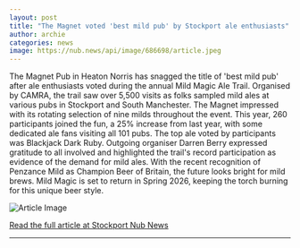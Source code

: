 ```yaml
---
layout: post
title: "The Magnet voted 'best mild pub' by Stockport ale enthusiasts"
author: archie
categories: news
image: https://nub.news/api/image/686698/article.jpeg
---
```

The Magnet Pub in Heaton Norris has snagged the title of 'best mild pub' after ale enthusiasts voted during the annual Mild Magic Ale Trail. Organised by CAMRA, the trail saw over 5,500 visits as folks sampled mild ales at various pubs in Stockport and South Manchester. The Magnet impressed with its rotating selection of nine milds throughout the event. This year, 260 participants joined the fun, a 25% increase from last year, with some dedicated ale fans visiting all 101 pubs. The top ale voted by participants was Blackjack Dark Ruby. Outgoing organiser Darren Berry expressed gratitude to all involved and highlighted the trail's record participation as evidence of the demand for mild ales. With the recent recognition of Penzance Mild as Champion Beer of Britain, the future looks bright for mild brews. Mild Magic is set to return in Spring 2026, keeping the torch burning for this unique beer style.

![Article Image](https://nub.news/api/image/686698/article.jpeg)

[Read the full article at Stockport Nub News](https://stockport.nub.news/news/local-news/the-magnet-voted-best-mild-pub-by-stockport-ale-enthusiasts-270270)

---
